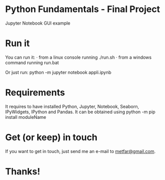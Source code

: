 # Python Fundamentals - Final Project

Jupyter Notebook GUI example

# Run it

You can run it:
  · from a linux console running ./run.sh
  · from a windows command running run.bat

Or just run:
  python -m jupyter notebook appli.ipynb

# Requirements

It requires to have installed Python, Jupyter, Notebook, Seaborn, IPyWidgets, IPython and Pandas. It can be obtained using python -m pip install moduleName

# Get (or keep) in touch

If you want to get in touch, just send me an e-mail to metfar@gmail.com.

# Thanks!
